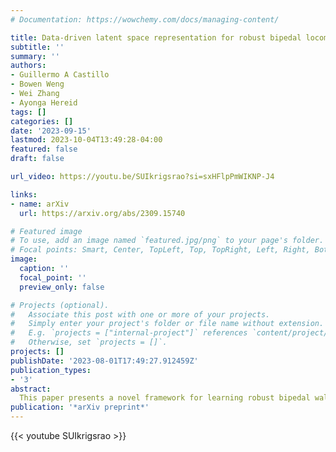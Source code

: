 ```yaml
---
# Documentation: https://wowchemy.com/docs/managing-content/

title: Data-driven latent space representation for robust bipedal locomotion learning
subtitle: ''
summary: ''
authors:
- Guillermo A Castillo
- Bowen Weng
- Wei Zhang
- Ayonga Hereid
tags: []
categories: []
date: '2023-09-15'
lastmod: 2023-10-04T13:49:28-04:00
featured: false
draft: false

url_video: https://youtu.be/SUIkrigsrao?si=sxHFlpPmWIKNP-J4

links:
- name: arXiv
  url: https://arxiv.org/abs/2309.15740

# Featured image
# To use, add an image named `featured.jpg/png` to your page's folder.
# Focal points: Smart, Center, TopLeft, Top, TopRight, Left, Right, BottomLeft, Bottom, BottomRight.
image:
  caption: ''
  focal_point: ''
  preview_only: false

# Projects (optional).
#   Associate this post with one or more of your projects.
#   Simply enter your project's folder or file name without extension.
#   E.g. `projects = ["internal-project"]` references `content/project/deep-learning/index.md`.
#   Otherwise, set `projects = []`.
projects: []
publishDate: '2023-08-01T17:49:27.912459Z'
publication_types:
- '3'
abstract: 
  This paper presents a novel framework for learning robust bipedal walking by combining a data-driven state representation with a Reinforcement Learning (RL) based locomotion policy. The framework utilizes an autoencoder to learn a low-dimensional latent space that captures the complex dynamics of bipedal locomotion from existing locomotion data. This reduced dimensional state representation is then used as states for training a robust RL-based gait policy, eliminating the need for heuristic state selections or the use of template models for gait planning. The results demonstrate that the learned latent variables are disentangled and directly correspond to different gaits or speeds, such as moving forward, backward, or walking in place. Compared to traditional template model-based approaches, our framework exhibits superior performance and robustness in simulation. The trained policy effectively tracks a wide range of walking speeds and demonstrates good generalization capabilities to unseen scenarios. 
publication: '*arXiv preprint*'
---
```


{{< youtube SUIkrigsrao >}}
